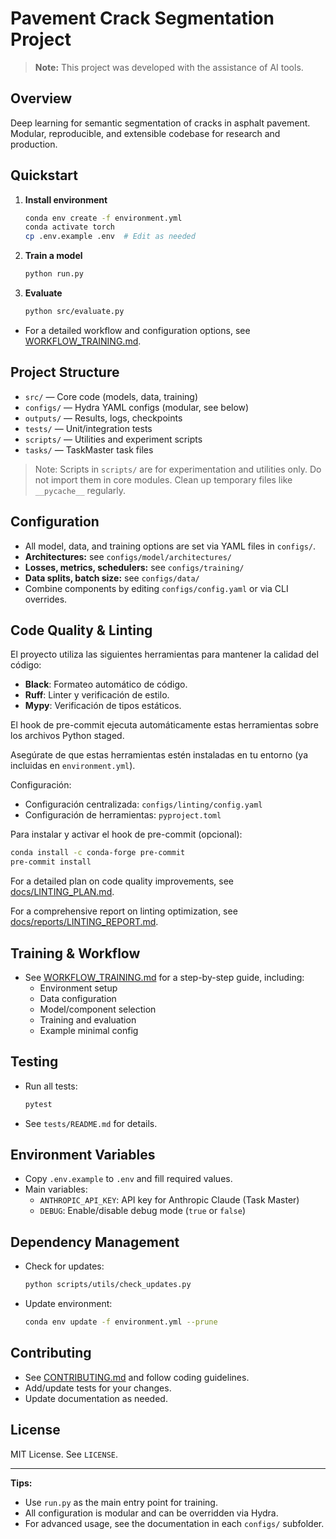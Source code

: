 # Pavement Crack Segmentation Project

> **Note:** This project was developed with the assistance of AI tools.

## Overview

Deep learning for semantic segmentation of cracks in asphalt pavement.
Modular, reproducible, and extensible codebase for research and production.

## Quickstart

1. **Install environment**

   ```bash
   conda env create -f environment.yml
   conda activate torch
   cp .env.example .env  # Edit as needed
   ```

2. **Train a model**

   ```bash
   python run.py
   ```

3. **Evaluate**

   ```bash
   python src/evaluate.py
   ```

- For a detailed workflow and configuration options, see [WORKFLOW_TRAINING.md](docs/guides/WORKFLOW_TRAINING.md).

## Project Structure

- `src/` — Core code (models, data, training)
- `configs/` — Hydra YAML configs (modular, see below)
- `outputs/` — Results, logs, checkpoints
- `tests/` — Unit/integration tests
- `scripts/` — Utilities and experiment scripts
- `tasks/` — TaskMaster task files

> Note: Scripts in `scripts/` are for experimentation and utilities only. Do not import them in core modules. Clean up temporary files like `__pycache__` regularly.

## Configuration

- All model, data, and training options are set via YAML files in `configs/`.
- **Architectures:** see `configs/model/architectures/`
- **Losses, metrics, schedulers:** see `configs/training/`
- **Data splits, batch size:** see `configs/data/`
- Combine components by editing `configs/config.yaml` or via CLI overrides.

## Code Quality & Linting

El proyecto utiliza las siguientes herramientas para mantener la calidad del código:

- **Black**: Formateo automático de código.
- **Ruff**: Linter y verificación de estilo.
- **Mypy**: Verificación de tipos estáticos.

El hook de pre-commit ejecuta automáticamente estas herramientas sobre los archivos Python staged.

Asegúrate de que estas herramientas estén instaladas en tu entorno (ya incluidas en `environment.yml`).

Configuración:

- Configuración centralizada: `configs/linting/config.yaml`
- Configuración de herramientas: `pyproject.toml`

Para instalar y activar el hook de pre-commit (opcional):

```bash
conda install -c conda-forge pre-commit
pre-commit install
```

For a detailed plan on code quality improvements, see [docs/LINTING_PLAN.md](docs/LINTING_PLAN.md).

For a comprehensive report on linting optimization, see [docs/reports/LINTING_REPORT.md](docs/reports/LINTING_REPORT.md).

## Training & Workflow

- See [WORKFLOW_TRAINING.md](docs/guides/WORKFLOW_TRAINING.md) for a step-by-step guide, including:
  - Environment setup
  - Data configuration
  - Model/component selection
  - Training and evaluation
  - Example minimal config

## Testing

- Run all tests:

  ```bash
  pytest
  ```

- See `tests/README.md` for details.

## Environment Variables

- Copy `.env.example` to `.env` and fill required values.
- Main variables:
  - `ANTHROPIC_API_KEY`: API key for Anthropic Claude (Task Master)
  - `DEBUG`: Enable/disable debug mode (`true` or `false`)

## Dependency Management

- Check for updates:

  ```bash
  python scripts/utils/check_updates.py
  ```

- Update environment:

  ```bash
  conda env update -f environment.yml --prune
  ```

## Contributing

- See [CONTRIBUTING.md](docs/guides/CONTRIBUTING.md) and follow coding guidelines.
- Add/update tests for your changes.
- Update documentation as needed.

## License

MIT License. See `LICENSE`.

---

**Tips:**

- Use `run.py` as the main entry point for training.
- All configuration is modular and can be overridden via Hydra.
- For advanced usage, see the documentation in each `configs/` subfolder.
